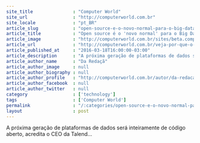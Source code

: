 ```yaml
---
site_title               : "Computer World"
site_url                 : "http://computerworld.com.br"
site_locale              : "pt_BR"
article_slug             : "open-source-e-o-novo-normal-para-o-big-data"
article_title            : "Open source é o 'novo normal' para o Big Data"
article_image            : "http://computerworld.com.br/sites/beta.computerworld.com.br/files/news_articles/open_change_mudanca_1.jpg"
article_url              : "http://computerworld.com.br/veja-por-que-o-open-source-e-o-novo-normal-para-o-big-data"
article_published_at     : "2016-03-18T16:00:00-03:00"
article_description      : "A próxima geração de plataformas de dados será inteiramente de código aberto, acredita o CEO da Talend..."
article_author_name      : "Da Redaçã"
article_author_image     : null
article_author_biography : null
article_author_profile   : "http://computerworld.com.br/autor/da-redacao"
article_author_facebook  : null
article_author_twitter   : null
category                 : ['technology']
tags                     : ['Computer World']
permalink                : "/:categories/open-source-e-o-novo-normal-para-o-big-data/"
layout                   : post
---
```


A próxima geração de plataformas de dados será inteiramente de código aberto, acredita o CEO da Talend...
